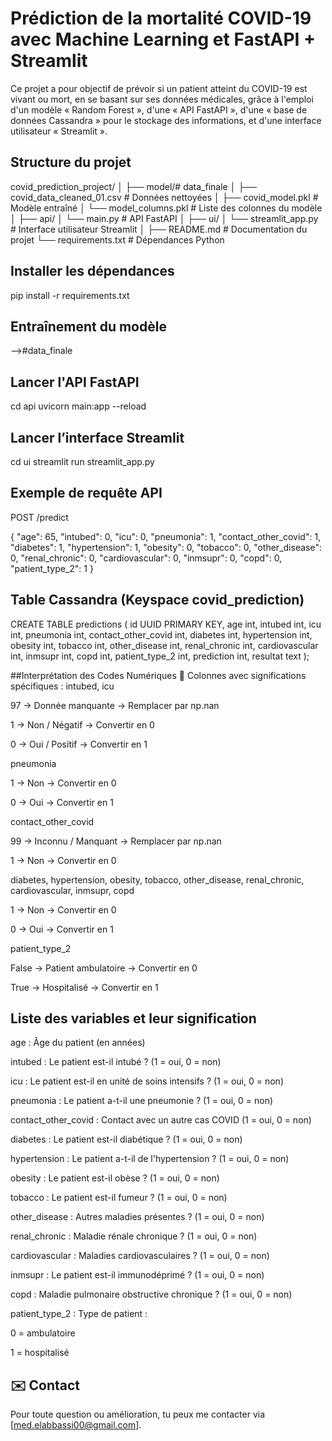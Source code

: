 

# Prédiction de la mortalité COVID-19 avec Machine Learning et FastAPI + Streamlit

Ce projet a pour objectif de prévoir si un patient atteint du COVID-19 est vivant ou mort,
 en se basant sur ses données médicales, grâce à l'emploi d'un modèle « Random Forest », 
 d'une « API FastAPI », d'une « base de données Cassandra » pour le stockage des informations, 
 et d'une interface utilisateur « Streamlit ».

## Structure du projet

covid_prediction_project/
│
├── model/# data_finale
│ ├── covid_data_cleaned_01.csv # Données nettoyées
│ ├── covid_model.pkl # Modèle entraîné
│ └── model_columns.pkl # Liste des colonnes du modèle
│
├── api/
│ └── main.py # API FastAPI
│
├── ui/
│ └── streamlit_app.py # Interface utilisateur Streamlit
│
├── README.md # Documentation du projet
└── requirements.txt # Dépendances Python

## Installer les dépendances

pip install -r requirements.txt

## Entraînement du modèle

-->#data_finale

## Lancer l'API FastAPI

cd api
uvicorn main:app --reload

## Lancer l’interface Streamlit

cd ui
streamlit run streamlit_app.py

## Exemple de requête API
POST /predict

{
  "age": 65,
  "intubed": 0,
  "icu": 0,
  "pneumonia": 1,
  "contact_other_covid": 1,
  "diabetes": 1,
  "hypertension": 1,
  "obesity": 0,
  "tobacco": 0,
  "other_disease": 0,
  "renal_chronic": 0,
  "cardiovascular": 0,
  "inmsupr": 0,
  "copd": 0,
  "patient_type_2": 1
}

## Table Cassandra (Keyspace covid_prediction)
CREATE TABLE predictions (
    id UUID PRIMARY KEY,
    age int,
    intubed int,
    icu int,
    pneumonia int,
    contact_other_covid int,
    diabetes int,
    hypertension int,
    obesity int,
    tobacco int,
    other_disease int,
    renal_chronic int,
    cardiovascular int,
    inmsupr int,
    copd int,
    patient_type_2 int,
    prediction int,
    resultat text
);

##Interprétation des Codes Numériques
🎯 Colonnes avec significations spécifiques :
intubed, icu

97 → Donnée manquante → Remplacer par np.nan

1 → Non / Négatif → Convertir en 0

0 → Oui / Positif → Convertir en 1

pneumonia

1 → Non → Convertir en 0

0 → Oui → Convertir en 1

contact_other_covid

99 → Inconnu / Manquant → Remplacer par np.nan

1 → Non → Convertir en 0

diabetes, hypertension, obesity, tobacco, other_disease, renal_chronic, cardiovascular, inmsupr, copd

1 → Non → Convertir en 0

0 → Oui → Convertir en 1

patient_type_2

False → Patient ambulatoire → Convertir en 0

True → Hospitalisé → Convertir en 1



## Liste des variables et leur signification
age : Âge du patient (en années)

intubed : Le patient est-il intubé ? (1 = oui, 0 = non)

icu : Le patient est-il en unité de soins intensifs ? (1 = oui, 0 = non)

pneumonia : Le patient a-t-il une pneumonie ? (1 = oui, 0 = non)

contact_other_covid : Contact avec un autre cas COVID (1 = oui, 0 = non)

diabetes : Le patient est-il diabétique ? (1 = oui, 0 = non)

hypertension : Le patient a-t-il de l'hypertension ? (1 = oui, 0 = non)

obesity : Le patient est-il obèse ? (1 = oui, 0 = non)

tobacco : Le patient est-il fumeur ? (1 = oui, 0 = non)

other_disease : Autres maladies présentes ? (1 = oui, 0 = non)

renal_chronic : Maladie rénale chronique ? (1 = oui, 0 = non)

cardiovascular : Maladies cardiovasculaires ? (1 = oui, 0 = non)

inmsupr : Le patient est-il immunodéprimé ? (1 = oui, 0 = non)

copd : Maladie pulmonaire obstructive chronique ? (1 = oui, 0 = non)

patient_type_2 : Type de patient :

0 = ambulatoire

1 = hospitalisé




## ✉️ Contact
Pour toute question ou amélioration, tu peux me contacter via [med.elabbassi00@gmail.com].

